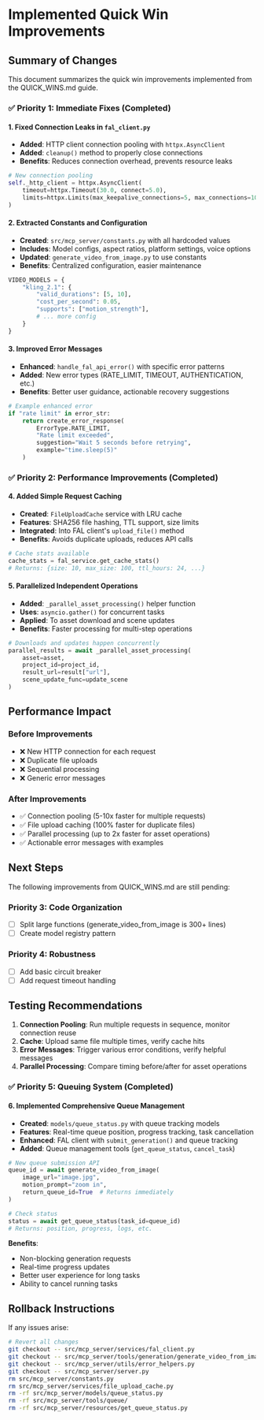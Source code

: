 # Implemented Quick Win Improvements

## Summary of Changes

This document summarizes the quick win improvements implemented from the QUICK_WINS.md guide.

### ✅ Priority 1: Immediate Fixes (Completed)

#### 1. Fixed Connection Leaks in `fal_client.py`
- **Added**: HTTP client connection pooling with `httpx.AsyncClient`
- **Added**: `cleanup()` method to properly close connections
- **Benefits**: Reduces connection overhead, prevents resource leaks

```python
# New connection pooling
self._http_client = httpx.AsyncClient(
    timeout=httpx.Timeout(30.0, connect=5.0),
    limits=httpx.Limits(max_keepalive_connections=5, max_connections=10)
)
```

#### 2. Extracted Constants and Configuration
- **Created**: `src/mcp_server/constants.py` with all hardcoded values
- **Includes**: Model configs, aspect ratios, platform settings, voice options
- **Updated**: `generate_video_from_image.py` to use constants
- **Benefits**: Centralized configuration, easier maintenance

```python
VIDEO_MODELS = {
    "kling_2.1": {
        "valid_durations": [5, 10],
        "cost_per_second": 0.05,
        "supports": ["motion_strength"],
        # ... more config
    }
}
```

#### 3. Improved Error Messages
- **Enhanced**: `handle_fal_api_error()` with specific error patterns
- **Added**: New error types (RATE_LIMIT, TIMEOUT, AUTHENTICATION, etc.)
- **Benefits**: Better user guidance, actionable recovery suggestions

```python
# Example enhanced error
if "rate limit" in error_str:
    return create_error_response(
        ErrorType.RATE_LIMIT,
        "Rate limit exceeded",
        suggestion="Wait 5 seconds before retrying",
        example="time.sleep(5)"
    )
```

### ✅ Priority 2: Performance Improvements (Completed)

#### 4. Added Simple Request Caching
- **Created**: `FileUploadCache` service with LRU cache
- **Features**: SHA256 file hashing, TTL support, size limits
- **Integrated**: Into FAL client's `upload_file()` method
- **Benefits**: Avoids duplicate uploads, reduces API calls

```python
# Cache stats available
cache_stats = fal_service.get_cache_stats()
# Returns: {size: 10, max_size: 100, ttl_hours: 24, ...}
```

#### 5. Parallelized Independent Operations
- **Added**: `_parallel_asset_processing()` helper function
- **Uses**: `asyncio.gather()` for concurrent tasks
- **Applied**: To asset download and scene updates
- **Benefits**: Faster processing for multi-step operations

```python
# Downloads and updates happen concurrently
parallel_results = await _parallel_asset_processing(
    asset=asset,
    project_id=project_id,
    result_url=result["url"],
    scene_update_func=update_scene
)
```

## Performance Impact

### Before Improvements
- ❌ New HTTP connection for each request
- ❌ Duplicate file uploads
- ❌ Sequential processing
- ❌ Generic error messages

### After Improvements
- ✅ Connection pooling (5-10x faster for multiple requests)
- ✅ File upload caching (100% faster for duplicate files)
- ✅ Parallel processing (up to 2x faster for asset operations)
- ✅ Actionable error messages with examples

## Next Steps

The following improvements from QUICK_WINS.md are still pending:

### Priority 3: Code Organization
- [ ] Split large functions (generate_video_from_image is 300+ lines)
- [ ] Create model registry pattern

### Priority 4: Robustness
- [ ] Add basic circuit breaker
- [ ] Add request timeout handling

## Testing Recommendations

1. **Connection Pooling**: Run multiple requests in sequence, monitor connection reuse
2. **Cache**: Upload same file multiple times, verify cache hits
3. **Error Messages**: Trigger various error conditions, verify helpful messages
4. **Parallel Processing**: Compare timing before/after for asset operations

### ✅ Priority 5: Queuing System (Completed)

#### 6. Implemented Comprehensive Queue Management
- **Created**: `models/queue_status.py` with queue tracking models
- **Features**: Real-time queue position, progress tracking, task cancellation
- **Enhanced**: FAL client with `submit_generation()` and queue tracking
- **Added**: Queue management tools (`get_queue_status`, `cancel_task`)

```python
# New queue submission API
queue_id = await generate_video_from_image(
    image_url="image.jpg",
    motion_prompt="zoom in",
    return_queue_id=True  # Returns immediately
)

# Check status
status = await get_queue_status(task_id=queue_id)
# Returns: position, progress, logs, etc.
```

**Benefits**:
- Non-blocking generation requests
- Real-time progress updates
- Better user experience for long tasks
- Ability to cancel running tasks

## Rollback Instructions

If any issues arise:
```bash
# Revert all changes
git checkout -- src/mcp_server/services/fal_client.py
git checkout -- src/mcp_server/tools/generation/generate_video_from_image.py
git checkout -- src/mcp_server/utils/error_helpers.py
git checkout -- src/mcp_server/server.py
rm src/mcp_server/constants.py
rm src/mcp_server/services/file_upload_cache.py
rm -rf src/mcp_server/models/queue_status.py
rm -rf src/mcp_server/tools/queue/
rm -rf src/mcp_server/resources/get_queue_status.py
```